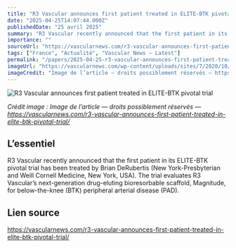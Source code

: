 ```yaml
---
title: "R3 Vascular announces first patient treated in ELITE-BTK pivotal trial"
date: "2025-04-25T14:07:44.000Z"
publishedDate: "25 avril 2025"
summary: "R3 Vascular recently announced that the first patient in its ELITE-BTK pivotal trial has been treated by Brian DeRubertis (New York-Presbyterian and Weill Cornell Medicine, New York, USA). The trial evaluates R3 Vascular’s next-generation drug-eluting bioresorbable scaffold, Magnitude, for below-the-knee (BTK) peripheral arterial disease (PAD)."
importance: ""
sourceUrl: "https://vascularnews.com/r3-vascular-announces-first-patient-treated-in-elite-btk-pivotal-trial/"
tags: ["France", "Actualité", "Vascular News — Latest"]
permalink: "/papers/2025-04-25-r3-vascular-announces-first-patient-treated-in-elite-btk-pivotal-trial"
imageUrl: "https://vascularnews.com/wp-content/uploads/sites/7/2020/10/R3-Vascular-logo-web.jpg"
imageCredit: "Image de l’article — droits possiblement réservés — https://vascularnews.com/r3-vascular-announces-first-patient-treated-in-elite-btk-pivotal-trial/"
---
```


![R3 Vascular announces first patient treated in ELITE-BTK pivotal trial](https://vascularnews.com/wp-content/uploads/sites/7/2020/10/R3-Vascular-logo-web.jpg)

*Crédit image : Image de l’article — droits possiblement réservés — https://vascularnews.com/r3-vascular-announces-first-patient-treated-in-elite-btk-pivotal-trial/*

## L’essentiel

R3 Vascular recently announced that the first patient in its ELITE-BTK pivotal trial has been treated by Brian DeRubertis (New York-Presbyterian and Weill Cornell Medicine, New York, USA). The trial evaluates R3 Vascular’s next-generation drug-eluting bioresorbable scaffold, Magnitude, for below-the-knee (BTK) peripheral arterial disease (PAD).

## Lien source

https://vascularnews.com/r3-vascular-announces-first-patient-treated-in-elite-btk-pivotal-trial/
